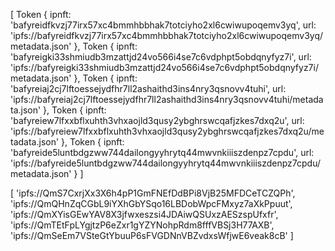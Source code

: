 [
  Token {
    ipnft: 'bafyreidfkvzj77irx57xc4bmmhbbhak7totciyho2xl6cwiwupoqemv3yq',
    url: 'ipfs://bafyreidfkvzj77irx57xc4bmmhbbhak7totciyho2xl6cwiwupoqemv3yq/metadata.json'
  },
  Token {
    ipnft: 'bafyreigki33shmiudb3mzattjd24vo566i4se7c6vdphpt5obdqnyfyz7i',
    url: 'ipfs://bafyreigki33shmiudb3mzattjd24vo566i4se7c6vdphpt5obdqnyfyz7i/metadata.json'
  },
  Token {
    ipnft: 'bafyreiaj2cj7lftoessejydfhr7ll2ashaithd3ins4nry3qsnovv4tuhi',
    url: 'ipfs://bafyreiaj2cj7lftoessejydfhr7ll2ashaithd3ins4nry3qsnovv4tuhi/metadata.json'
  },
  Token {
    ipnft: 'bafyreiew7lfxxbflxuhth3vhxaojld3qusy2ybghrswcqafjzkes7dxq2u',
    url: 'ipfs://bafyreiew7lfxxbflxuhth3vhxaojld3qusy2ybghrswcqafjzkes7dxq2u/metadata.json'
  },
  Token {
    ipnft: 'bafyreide5luntbdgzww744dailongyyhrytq44mwvnkiiiszdenpz7cpdu',
    url: 'ipfs://bafyreide5luntbdgzww744dailongyyhrytq44mwvnkiiiszdenpz7cpdu/metadata.json'
  }
]



 [
  'ipfs://QmS7CxrjXx3X6h4pP1GmFNEfDdBPi8VjB25MFDCeTCZQPh',
  'ipfs://QmQHnZqCGbL9iYXhGbYSqo16LBDobWpcFMxyz7aXkPpuut',
  'ipfs://QmXYisGEwYAV8X3jfwxeszsi4JDAiwQSUxzAESzspUfxfr',
  'ipfs://QmTEtFpLYgjtzP6eZxr1gYZYNohpRdm8fffVBSj3H77AXB',
  'ipfs://QmSeEm7VSteGtYbuuP6sFVGDNnVBZvdxsWfjwE6veak8cB'
]